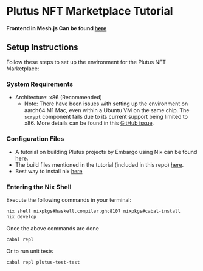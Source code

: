 # Plutus NFT Marketplace Tutorial

#### Frontend in Mesh.js Can be found [here](https://github.com/safi-ullah08/nft-martketplace-frontend)

## Setup Instructions

Follow these steps to set up the environment for the Plutus NFT Marketplace:

### System Requirements

- Architecture: x86 (Recommended)
  - Note: There have been issues with setting up the environment on aarch64 M1 Mac, even within a Ubuntu VM on the same chip. The `scrypt` component fails due to its current support being limited to x86. More details can be found in this [GitHub issue](https://github.com/informatikr/scrypt/issues/8).

### Configuration Files

- A tutorial on building Plutus projects by Embargo using Nix can be found [here](https://www.youtube.com/live/AgkAwiyxSxA?si=Mdb1Lo4_Sd6GA8dU).
- The build files mentioned in the tutorial (included in this repo) [here](https://gist.github.com/iburzynski/6936c6d75a4c8838a5e94559d1143ba2).
- Best way to install nix [here](https://zero-to-nix.com/)

### Entering the Nix Shell

Execute the following commands in your terminal:

```bash
nix shell nixpkgs#haskell.compiler.ghc8107 nixpkgs#cabal-install
nix develop
```

Once the above commands are done 

```bash
cabal repl 
```
Or to run unit tests

```bash
cabal repl plutus-test-test
```



